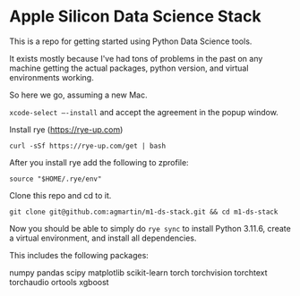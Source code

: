 # Apple Silicon Data Science Stack

This is a repo for getting started using Python Data Science tools.

It exists mostly because I've had tons of problems in the past on any machine
getting the actual packages, python version, and virtual environments working.


So here we go, assuming a new Mac.

`xcode-select –-install` and accept the agreement in the popup window.

Install rye (https://rye-up.com)

`curl -sSf https://rye-up.com/get | bash`

After you install rye add the following to zprofile:

`source "$HOME/.rye/env"`

Clone this repo and cd to it.

`git clone git@github.com:agmartin/m1-ds-stack.git && cd m1-ds-stack`


Now you should be able to simply do `rye sync` to install Python 3.11.6,
 create a virtual environment, and install all dependencies.

This includes the following packages:

numpy
pandas
scipy
matplotlib
scikit-learn
torch
torchvision
torchtext
torchaudio
ortools
xgboost
